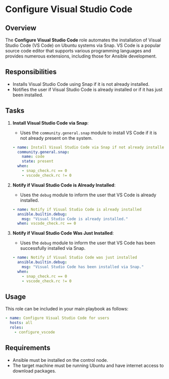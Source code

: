 # Configure Visual Studio Code

## Overview
The **Configure Visual Studio Code** role automates the installation of Visual Studio Code (VS Code) on Ubuntu systems via Snap. VS Code is a popular source code editor that supports various programming languages and provides numerous extensions, including those for Ansible development.

## Responsibilities
- Installs Visual Studio Code using Snap if it is not already installed.
- Notifies the user if Visual Studio Code is already installed or if it has just been installed.

## Tasks
1. **Install Visual Studio Code via Snap**: 
   - Uses the `community.general.snap` module to install VS Code if it is not already present on the system.

   ```yaml
   - name: Install Visual Studio Code via Snap if not already installed
     community.general.snap:
       name: code
       state: present
     when:
       - snap_check.rc == 0
       - vscode_check.rc != 0
   ```

2. **Notify if Visual Studio Code is Already Installed**: 
   - Uses the `debug` module to inform the user that VS Code is already installed.

   ```yaml
   - name: Notify if Visual Studio Code is already installed
     ansible.builtin.debug:
       msg: "Visual Studio Code is already installed."
     when: vscode_check.rc == 0
   ```

3. **Notify if Visual Studio Code Was Just Installed**: 
   - Uses the `debug` module to inform the user that VS Code has been successfully installed via Snap.

   ```yaml
   - name: Notify if Visual Studio Code was just installed
     ansible.builtin.debug:
       msg: "Visual Studio Code has been installed via Snap."
     when:
       - snap_check.rc == 0
       - vscode_check.rc != 0
   ```

## Usage
This role can be included in your main playbook as follows:

```yaml
- name: Configure Visual Studio Code for users
  hosts: all
  roles:
    - configure_vscode
```

## Requirements 
- Ansible must be installed on the control node.
- The target machine must be running Ubuntu and have internet access to download packages.
